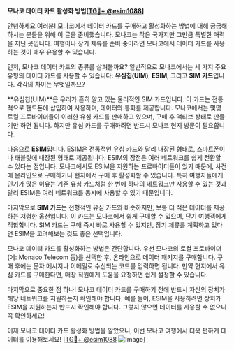 **모나코 데이터 카드 활성화 방법[[TG💪+ @esim1088](https://t.me/s/esim1088)]**

안녕하세요 여러분! 모나코에서 데이터 카드를 구매하고 활성화하는 방법에 대해 궁금해 하시는 분들을 위해 이 글을 준비했습니다. 모나코는 작은 국가지만 그만큼 특별한 매력을 지닌 곳입니다. 여행이나 장기 체류를 준비 중이라면 모나코에서 데이터 카드를 사용하는 것이 매우 유용할 수 있습니다.

먼저, 모나코 데이터 카드의 종류를 살펴볼까요? 일반적으로 모나코에서는 세 가지 주요 유형의 데이터 카드를 사용할 수 있습니다: **유심칩(UIM)**, **ESIM**, 그리고 **SIM 카드**입니다. 각각의 차이는 무엇일까요? 

**유심칩(UIM)**은 우리가 흔히 알고 있는 물리적인 SIM 카드입니다. 이 카드는 전통적으로 핸드폰에 삽입하여 사용하며, 데이터와 통화를 제공합니다. 모나코에서는 몇몇 로컬 프로바이더들이 이러한 유심 카드를 판매하고 있으며, 구매 후 액티브 상태로 만들기만 하면 됩니다. 하지만 유심 카드를 구매하려면 반드시 모나코 현지 방문이 필요합니다.

다음으로 **ESIM**입니다. ESIM은 전통적인 유심 카드와 달리 내장된 형태로, 스마트폰이나 태블릿에 내장된 형태로 제공됩니다. ESIM의 장점은 여러 네트워크를 쉽게 전환할 수 있다는 점입니다. 모나코에서도 ESIM을 지원하는 프로바이더들이 있기 때문에, 사전에 온라인으로 구매하거나 현지에서 구매 후 활성화할 수 있습니다. 특히 여행자들에게 인기가 많은 이유는 기존 유심 카드처럼 한 번에 하나의 네트워크만 사용할 수 있는 것과 달리 ESIM은 여러 네트워크를 동시에 사용할 수 있기 때문입니다.

마지막으로 **SIM 카드**는 전형적인 유심 카드와 비슷하지만, 보통 더 적은 데이터를 제공하는 저렴한 옵션입니다. 이 카드는 모나코에서 쉽게 구매할 수 있으며, 단기 여행객에게 적합합니다. SIM 카드는 구매 즉시 바로 사용할 수 있지만, 장기 체류를 계획하고 있다면 ESIM을 고려해보는 것도 좋은 선택입니다.

모나코 데이터 카드를 활성화하는 방법은 간단합니다. 우선 모나코의 로컬 프로바이더(예: Monaco Telecom 등)를 선택한 후, 온라인으로 데이터 패키지를 구매합니다. 구매 후에는 문자 메시지나 이메일로 수신되는 코드를 입력하면 됩니다. 만약 현지에서 유심 카드를 구매한다면, 매장 직원에게 도움을 요청하면 쉽게 설정할 수 있습니다.

마지막으로 중요한 점 하나! 모나코 데이터 카드를 구매하기 전에 반드시 자신의 장치가 해당 네트워크를 지원하는지 확인해야 합니다. 예를 들어, ESIM을 사용하려면 장치가 ESIM을 지원하는지 반드시 확인해야 합니다. 그렇지 않으면 데이터를 사용할 수 없으니 꼭 확인하세요!

이제 모나코 데이터 카드 활성화 방법을 알았으니, 이번 모나코 여행에서 더욱 편하게 데이터를 이용해보세요! [[TG💪+ @esim1088](https://t.me/s/esim1088) ![Image](https://i.postimg.cc/Y0z9fWf4/image.png)]